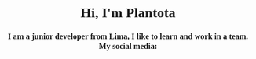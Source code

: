  <header>
        <h1 style="font-family: 'calibri';"> <center>Hi, I'm Plantota</center></h1>
        <h3 style="font-family: 'calibri';"><center> I am a junior developer from Lima, I like to learn and work in a team. My social media:</center></h3>
 </header>
